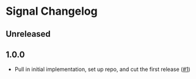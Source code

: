 # Signal Changelog

## Unreleased

## 1.0.0
* Pull in initial implementation, set up repo, and cut the first release ([#1](https://github.com/Roblox/otter/pull/1))